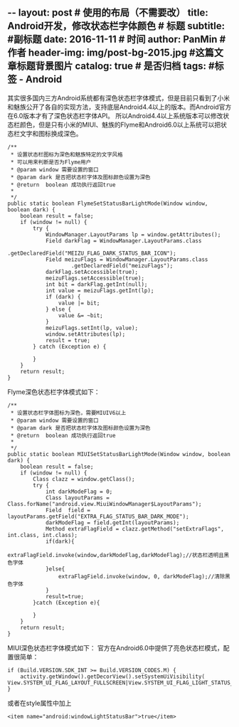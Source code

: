 --
layout:     post                            # 使用的布局（不需要改）
title:      Android开发，修改状态栏字体颜色             # 标题
subtitle:      #副标题
date:       2016-11-11                      # 时间
author:     PanMin                              # 作者
header-img: img/post-bg-2015.jpg            #这篇文章标题背景图片
catalog: true                               # 是否归档
tags:                                       #标签
    - Android 
---


其实很多国内三方Android系统都有深色状态栏字体模式，但是目前只看到了小米和魅族公开了各自的实现方法，支持底层Android4.4以上的版本。而Android官方在6.0版本才有了深色状态栏字体API。
所以Android4.4以上系统版本可以修改状态栏颜色，但是只有小米的MIUI、魅族的Flyme和Android6.0以上系统可以把状态栏文字和图标换成深色。

```
/**
 * 设置状态栏图标为深色和魅族特定的文字风格
 * 可以用来判断是否为Flyme用户
 * @param window 需要设置的窗口
 * @param dark 是否把状态栏字体及图标颜色设置为深色
 * @return  boolean 成功执行返回true
 *
 */
public static boolean FlymeSetStatusBarLightMode(Window window, boolean dark) {
    boolean result = false;
    if (window != null) {
        try {
            WindowManager.LayoutParams lp = window.getAttributes();
            Field darkFlag = WindowManager.LayoutParams.class
                    .getDeclaredField("MEIZU_FLAG_DARK_STATUS_BAR_ICON");
            Field meizuFlags = WindowManager.LayoutParams.class
                    .getDeclaredField("meizuFlags");
            darkFlag.setAccessible(true);
            meizuFlags.setAccessible(true);
            int bit = darkFlag.getInt(null);
            int value = meizuFlags.getInt(lp);
            if (dark) {
                value |= bit;
            } else {
                value &= ~bit;
            }
            meizuFlags.setInt(lp, value);
            window.setAttributes(lp);
            result = true;
        } catch (Exception e) {

        }
    }
    return result;
}
```


Flyme深色状态栏字体模式如下：
```
/**
 * 设置状态栏字体图标为深色，需要MIUIV6以上
 * @param window 需要设置的窗口
 * @param dark 是否把状态栏字体及图标颜色设置为深色
 * @return  boolean 成功执行返回true
 *
 */
public static boolean MIUISetStatusBarLightMode(Window window, boolean dark) {
    boolean result = false;
    if (window != null) {
        Class clazz = window.getClass();
        try {
            int darkModeFlag = 0;
            Class layoutParams = Class.forName("android.view.MiuiWindowManager$LayoutParams");
            Field  field = layoutParams.getField("EXTRA_FLAG_STATUS_BAR_DARK_MODE");
            darkModeFlag = field.getInt(layoutParams);
            Method extraFlagField = clazz.getMethod("setExtraFlags", int.class, int.class);
            if(dark){
                extraFlagField.invoke(window,darkModeFlag,darkModeFlag);//状态栏透明且黑色字体
            }else{
                extraFlagField.invoke(window, 0, darkModeFlag);//清除黑色字体
            }
            result=true;
        }catch (Exception e){

        }
    }
    return result;
}
```

MIUI深色状态栏字体模式如下：
官方在Android6.0中提供了亮色状态栏模式，配置很简单：
```
if (Build.VERSION.SDK_INT >= Build.VERSION_CODES.M) {
	activity.getWindow().getDecorView().setSystemUiVisibility( View.SYSTEM_UI_FLAG_LAYOUT_FULLSCREEN|View.SYSTEM_UI_FLAG_LIGHT_STATUS_BAR);
}
```

或者在style属性中加上
```
<item name="android:windowLightStatusBar">true</item>
```